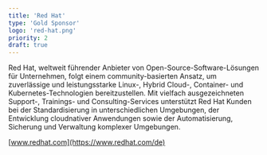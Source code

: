 ```yaml
---
title: 'Red Hat'
type: 'Gold Sponsor'
logo: 'red-hat.png'
priority: 2
draft: true
---
```


Red Hat, weltweit führender Anbieter von Open-Source-Software-Lösungen für Unternehmen, folgt einem community-basierten Ansatz, um zuverlässige und leistungsstarke Linux-, Hybrid Cloud-, Container- und Kubernetes-Technologien bereitzustellen. Mit vielfach ausgezeichneten Support-, Trainings- und Consulting-Services unterstützt Red Hat Kunden bei der Standardisierung in unterschiedlichen Umgebungen, der Entwicklung cloudnativer Anwendungen sowie der Automatisierung, Sicherung und Verwaltung komplexer Umgebungen.

[www.redhat.com](https://www.redhat.com/de)
